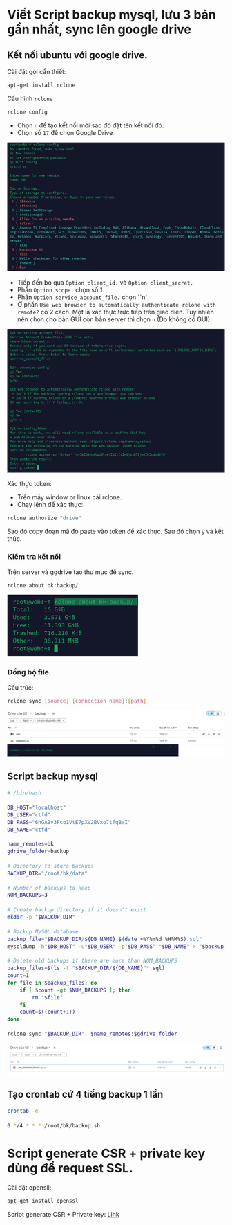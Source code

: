 # Viết Script backup mysql, lưu 3 bản gần nhất, sync lên google drive

## Kết nối ubuntu với google drive.

Cài đặt gói cần thiết:

```bash
apt-get install rclone
```

Cấu hình ``rclone``

```bash
rclone config
```

- Chọn ``n`` để tạo kết nối mới sao đó đặt tên kết nối đó.
- Chọn số  ``17`` để chọn Google Drive

![pic](/Task%204/img/1.png)

- Tiếp đến bỏ qua ``Option client_id.`` và ``Option client_secret.``
- Phần ``Option scope.`` chọn số 1.
- Phần ``Option service_account_file.`` chọn ``n`.
- Ở phần ``Use web browser to automatically authenticate rclone with remote?`` có 2 cách. Một là xác thực trực tiếp trên giao diện. Tuy nhiên nên chọn cho bản GUI còn bản server thì chọn ``n`` (Do không có GUI).

![pic](/Task%204/img/3.png)

Xác thực token:

- Trên máy window or linux cài rclone.
- Chạy lệnh để xác thực:

```bash
rclone authorize "drive"
```

Sao đó copy đoạn mã đó paste vào token để xác thực. Sau đó chọn ``y`` và kết thúc.

### Kiểm tra kết nối

Trên server và ggdrive tạo thư mục để sync.

```bash
rclone about bk:backup/
```

![pic](/Task%204/img/5.png)

### Đồng bộ file.

Cấu trúc:

```bash
rclone sync [source] [connection-name]:[path]
```

![pic](/Task%204/img/6.png)

## Script backup mysql

```bash
# /bin/bash

DB_HOST="localhost"
DB_USER="ctfd"
DB_PASS="6hGA9v3Fco1VtE7pXV2BVxo7tfgBaI"
DB_NAME="ctfd"

name_remotes=bk
gdrive_folder=backup

# Directory to store backups
BACKUP_DIR="/root/bk/data"

# Number of backups to keep
NUM_BACKUPS=3

# Create backup directory if it doesn't exist
mkdir -p "$BACKUP_DIR"

# Backup MySQL database
backup_file="$BACKUP_DIR/${DB_NAME}_$(date +%Y%m%d_%H%M%S).sql"
mysqldump -h"$DB_HOST" -u"$DB_USER" -p"$DB_PASS" "$DB_NAME" > "$backup_file"

# Delete old backups if there are more than NUM_BACKUPS
backup_files=$(ls -t "$BACKUP_DIR/${DB_NAME}"*.sql)
count=1
for file in $backup_files; do
    if [ $count -gt $NUM_BACKUPS ]; then
        rm "$file"
    fi
    count=$((count+1))
done

rclone sync "$BACKUP_DIR"  $name_remotes:$gdrive_folder
```

![pic](/Task%204/img/7.png)

## Tạo crontab cứ 4 tiếng backup 1 lần

```bash
crontab -e

0 */4 * * * /root/bk/backup.sh
```

# Script generate CSR + private key dùng để request SSL.

Cài đặt opensll:

```bash
apt-get install openssl
```

Script generate CSR + Private key: [Link]()



